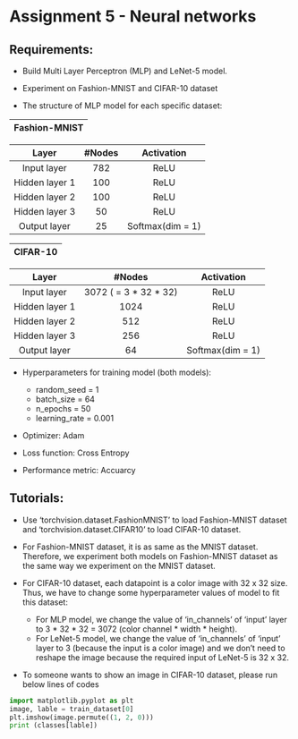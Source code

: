 # Assignment 5 - Neural networks 

## Requirements:

- Build Multi Layer Perceptron (MLP) and LeNet-5 model.

- Experiment on Fashion-MNIST and CIFAR-10 dataset

- The structure of MLP model for each specific dataset:

|Fashion-MNIST|
|-|

|Layer|#Nodes|Activation|
|:-:|:-:|:-:|
|Input layer| 782| ReLU|
|Hidden layer 1| 100| ReLU|
|Hidden layer 2| 100| ReLU|
|Hidden layer 3| 50| ReLU|
|Output layer| 25| Softmax(dim = 1)|

|CIFAR-10|
|-|

|Layer |#Nodes |Activation|
|:-:|:-:|:-:|
|Input layer|3072 ( = 3 * 32 * 32)| ReLU|
|Hidden layer 1| 1024| ReLU|
|Hidden layer 2| 512| ReLU|
|Hidden layer 3| 256| ReLU|
|Output layer| 64| Softmax(dim = 1)|

- Hyperparameters for training model (both models):
    + random_seed = 1 
    + batch_size = 64
    + n_epochs = 50
    + learning_rate = 0.001
    
- Optimizer: Adam

- Loss function: Cross Entropy

- Performance metric: Accuarcy

## Tutorials:

- Use ‘torchvision.dataset.FashionMNIST’ to load Fashion-MNIST dataset and ‘torchvision.dataset.CIFAR10’ to load CIFAR-10 dataset.

- For Fashion-MNIST dataset, it is as same as the MNIST dataset. Therefore, we experiment both models on Fashion-MNIST dataset as the same way we experiment on the MNIST dataset.

- For CIFAR-10 dataset, each datapoint is a color image with 32 x 32 size. Thus, we have to change some hyperparameter values of model to fit this dataset:
    + For MLP model, we change the value of ‘in_channels’ of ‘input’ layer to 3 * 32 * 32 = 3072 (color channel * width * height).
    + For LeNet-5 model, we change the value of ‘in_channels’ of ‘input’ layer to 3 (because the input is a color image) and we don’t need to reshape the image because the required input of LeNet-5 is 32 x 32.

- To someone wants to show an image in CIFAR-10 dataset, please run below lines of codes

```python
import matplotlib.pyplot as plt
image, lable = train_dataset[0]
plt.imshow(image.permute((1, 2, 0)))
print (classes[lable])
```